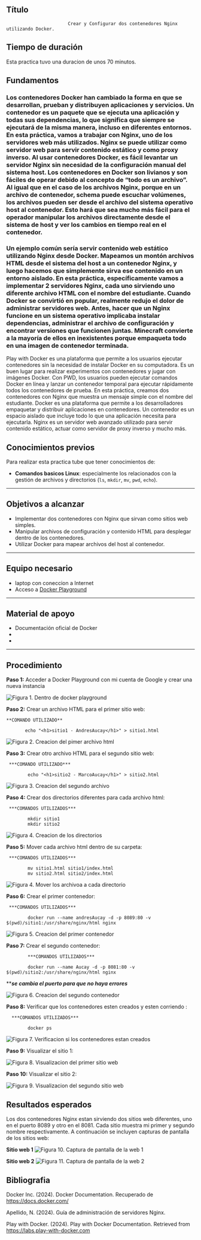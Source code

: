 

## Título
                           Crear y Configurar dos contenedores Nginx utilizando Docker.

## Tiempo de duración
Esta practica tuvo una duracion de unos 70 minutos.

## Fundamentos
### Los contenedores Docker han cambiado la forma en que se desarrollan, prueban y distribuyen aplicaciones y servicios. Un contenedor es un paquete que se ejecuta una aplicación y todas sus dependencias, lo que significa que siempre se ejecutará de la misma manera, incluso en diferentes entornos. En esta práctica, vamos a trabajar con Nginx, uno de los servidores web más utilizados. Nginx se puede utilizar como servidor web para servir contenido estático y como proxy inverso. Al usar contenedores Docker, es fácil levantar un servidor Nginx sin necesidad de la configuración manual del sistema host. Los contenedores en Docker son livianos y son fáciles de operar debido al concepto de “todo es un archivo”. Al igual que en el caso de los archivos Nginx, porque en un archivo de contenedor, schema puede escuchar volúmenes, los archivos pueden ser desde el archivo del sistema operativo host al contenedor. Esto hará que sea mucho más fácil para el operador manipular los archivos directamente desde el sistema de host y ver los cambios en tiempo real en el contenedor.

### Un ejemplo común sería servir contenido web estático utilizando Nginx desde Docker. Mapeamos un montón archivos HTML desde el sistema del host a un contenedor Nginx, y luego hacemos que simplemente sirva ese contenido en un entorno aislado. En esta práctica, específicamente vamos a implementar 2 servidores Nginx, cada uno sirviendo uno diferente archivo HTML con el nombre del estudiante. Cuando Docker se convirtió en popular, realmente redujo el dolor de administrar servidores web. Antes, hacer que un Nginx funcione en un sistema operativo implicaba instalar dependencias, administrar el archivo de configuración y encontrar versiones que funcionen juntas. Minecraft convierte a la mayoría de ellos en inexistentes porque empaqueta todo en una imagen de contenedor terminada.


Play  with Docker es una plataforma que permite a los usuarios ejecutar contenedores sin la necesidad de instalar Docker en su computadora. Es un buen lugar para realizar experimentos con contenedores y jugar con imágenes Docker. Con PWD, los usuarios pueden ejecutar comandos Docker en línea y lanzar un contenedor temporal para ejecutar rápidamente todos los contenedores de prueba. En esta práctica, creamos dos contenedores con Nginx que muestra un mensaje simple con el nombre del estudiante. Docker es una plataforma que permite a los desarrolladores empaquetar y distribuir aplicaciones en contenedores. Un contenedor es un espacio aislado que incluye todo lo que una aplicación necesita para ejecutarla. Nginx es un servidor web avanzado utilizado para servir contenido estático, actuar como servidor de proxy inverso y mucho más.


## Conocimientos previos
Para realizar esta practica tube que tener conocimientos de:

- **Comandos basicos Linux**: especialmente los relacionados con la gestión de archivos y directorios (`ls`, `mkdir`, `mv`, `pwd`, `echo`).


---

##  Objetivos a alcanzar
- Implementar dos contenedores con Nginx que sirvan como sitios web simples.
- Manipular archivos de configuración y contenido HTML para desplegar dentro de los contenedores.
- Utilizar Docker para mapear archivos del host al contenedor.

---

## Equipo necesario
- laptop con coneccion a Internet
- Acceso a [Docker Playground](https://labs.play-with-docker.com/)


---

## Material de apoyo
- Documentación oficial de Docker 
- 
- 

---

## Procedimiento

**Paso 1:** Acceder a Docker Playground con mi cuenta de Google y crear una nueva instancia 
                                                                                             
![Figura 1.  Dentro de docker playground](Docker.png)

**Paso 2:** Crear un archivo HTML para el primer sitio web:

    **COMANDO UTILIZADO**

           echo "<h1>sitio1 - AndresAucay</h1>" > sitio1.html

![Figura 2.  Creacion del pimer archivo html](html1.png)
                                                                                             

**Paso 3:** Crear otro archivo HTML para el segundo sitio web:      

     ***COMANDO UTILIZADO***

            echo "<h1>sitio2 - MarcoAucay</h1>" > sitio2.html

![Figura 3.  Creacion del segundo archivo ](html2.png)
                                                                                             

**Paso 4:** Crear dos directorios diferentes para cada archivo html:

     ***COMANDOS UTILIZADOS***
           
            mkdir sitio1
            mkdir sitio2


![Figura 4.  Creacion de los directorios](directoriosDiferentes.png)
                                                                                                         


**Paso 5:** Mover cada archivo html dentro de su carpeta:

     ***COMANDOS UTILIZADOS***

            mv sitio1.html sitio1/index.html
            mv sitio2.html sitio2/index.html

![Figura 4.  Mover los archivoa a cada directorio](directoriosDiferentes.png)
                                                                                             

**Paso 6:** Crear el primer contenedor:
 
     ***COMANDOS UTILIZADOS***

            docker run --name andresAucay -d -p 8089:80 -v $(pwd)/sitio1:/usr/share/nginx/html nginx

![Figura 5.  Creacion del primer contenedor ](contenedor1.png)


**Paso 7:** Crear el segundo contenedor:

            ***COMANDOS UTILIZADOS***

            docker run --name Aucay -d -p 8081:80 -v $(pwd)/sitio2:/usr/share/nginx/html nginx

*******se cambia el puerto para que no haya errores*****

![Figura 6.  Creacion del segundo contenedor ](contenedor2.png)
                                                                                              

**Paso 8:** Verificar que los contenedores esten creados y esten corriendo :

      ***COMANDOS UTILIZADOS***

            docker ps

![ Figura 7. Verificacion si los contenedores estan creados](verificacion.png)
                                                                                             

**Paso 9:** Visualizar el sitio 1:

![Figura 8.  Visualizacion del primer sitio web](sitio1.png)
                                                                                             

**Paso 10:** Visualizar el sitio 2:


![Figura 9. Visualizacion del segundo sitio web](sitio2.png)



## Resultados esperados 

Los dos contenedores Nginx estan sirviendo dos sitios web diferentes, uno en el puerto 8089 y otro en el 8081. Cada sitio muestra mi primer y segundo nombre respectivamente. A continuación se incluyen capturas de pantalla de los sitios web:

**Sitio web 1**
   ![Figura 10. Captura de pantalla de la web 1](web1.png)


**Sitio web 2**
        ![Figura 11. Captura de pantalla de la web 2](web2.png)


## Bibliografia 
   Docker Inc. (2024). Docker Documentation. Recuperado de https://docs.docker.com/

   Apellido, N. (2024). Guía de administración de servidores Nginx.

   Play with Docker. (2024). Play with Docker Documentation. Retrieved from https://labs.play-with-docker.com